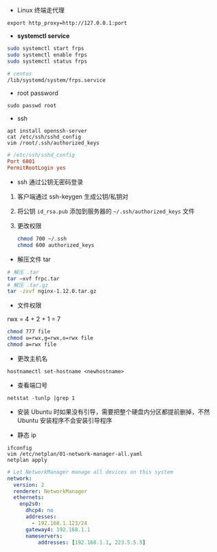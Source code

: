 - Linux 终端走代理

`export http_proxy=http://127.0.0.1:port`

- **systemctl service**

```bash
sudo systemctl start frps
sudo systemctl enable frps
sudo systemctl status frps

# centos
/lib/systemd/system/frps.service
```

- root password

`sudo passwd root`

- ssh

```
apt install openssh-server
cat /etc/ssh/sshd_config
vim /root/.ssh/authorized_keys
```

```conf
# /etc/ssh/sshd_config
Port 6001
PermitRootLogin yes
```

- ssh 通过公钥无密码登录

1. 客户端通过 ssh-keygen 生成公钥/私钥对
2. 将公钥 `id_rsa.pub` 添加到服务器的 `~/.ssh/authorized_keys` 文件
3. 更改权限

    ```bash
    chmod 700 ~/.ssh
    chmod 600 authorized_keys
    ```

- 解压文件 tar

```bash
# 解压 .tar
tar –xvf frpc.tar
# 解压 .tar.gz
tar -zxvf nginx-1.12.0.tar.gz
```

- 文件权限 

rwx = 4 + 2 + 1 = 7
```bash
chmod 777 file
chmod u=rwx,g=rwx,o=rwx file
chmod a=rwx file
```

- 更改主机名

`hostnamectl set-hostname <newhostname>`

- 查看端口号

`netstat -tunlp |grep 1`

- 安装 Ubuntu 时如果没有引导，需要把整个硬盘内分区都提前删掉，不然 Ubuntu 安装程序不会安装引导程序

- 静态 ip

```shell
ifconfig
vim /etc/netplan/01-network-manager-all.yaml
netplan apply
```

```yaml
# Let NetworkManager manage all devices on this system
network:
  version: 2
  renderer: NetworkManager
  ethernets:
    enp2s0:
      dhcp4: no
      addresses:
        - 192.168.1.123/24
      gateway4: 192.168.1.1
      nameservers:
          addresses: [192.168.1.1, 223.5.5.5]
```
